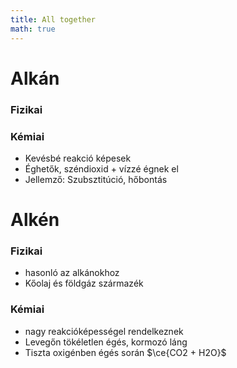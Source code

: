 ```yaml
---
title: All together
math: true
---
```

# Alkán

### Fizikai

### Kémiai
- Kevésbé reakció képesek
- Éghetők, széndioxid + vízzé égnek el
- Jellemző: Szubsztitúció, hőbontás


# Alkén

### Fizikai
- hasonló az alkánokhoz 
- Kőolaj és földgáz származék
### Kémiai
- nagy reakcióképességel rendelkeznek
- Levegőn tökéletlen égés, kormozó láng
- Tiszta oxigénben égés során $\ce{CO2 + H2O}$